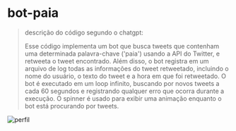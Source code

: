 # bot-paia

> descrição do código segundo o chatgpt:
>
> Esse código implementa um bot que busca tweets que contenham uma determinada palavra-chave ('paia') usando a API do Twitter, e retweeta o tweet encontrado. 
> Além disso, o bot registra em um arquivo de log todas as informações do tweet retweetado, incluindo o nome do usuário, o texto do tweet e a hora em que foi 
> retweetado.
> O bot é executado em um loop infinito, buscando por novos tweets a cada 60 segundos e registrando qualquer erro que ocorra durante a execução. O spinner é 
> usado para exibir uma animação enquanto o bot está procurando por tweets.

<img src="https://i.imgur.com/3WDsaG8.png" alt="perfil">
